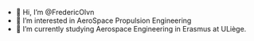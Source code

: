 - 👋 Hi, I’m @FredericOlvn
- 👀 I’m interested in AeroSpace Propulsion Engineering
- 🌱 I’m currently studying Aerospace Engineering in Erasmus at ULiège.

<!---
FredericOlvn/FredericOlvn is a ✨ special ✨ repository because its `README.md` (this file) appears on your GitHub profile.
You can click the Preview link to take a look at your changes.
--->
